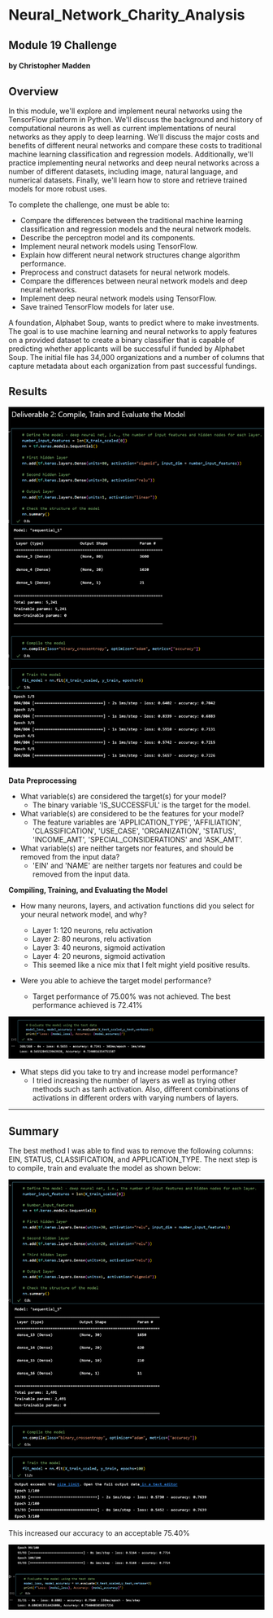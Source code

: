 # Neural_Network_Charity_Analysis

## Module 19 Challenge

#### by Christopher Madden

## Overview

In this module, we'll explore and implement neural networks using the TensorFlow platform in Python. We'll discuss the background and history of computational neurons as well as current implementations of neural networks as they apply to deep learning. We'll discuss the major costs and benefits of different neural networks and compare these costs to traditional machine learning classification and regression models. Additionally, we'll practice implementing neural networks and deep neural networks across a number of different datasets, including image, natural language, and numerical datasets. Finally, we'll learn how to store and retrieve trained models for more robust uses.

To complete the challenge, one must be able to:
- Compare the differences between the traditional machine learning classification and regression models and the neural network models.
- Describe the perceptron model and its components.
- Implement neural network models using TensorFlow.
- Explain how different neural network structures change algorithm performance.
- Preprocess and construct datasets for neural network models.
- Compare the differences between neural network models and deep neural networks.
- Implement deep neural network models using TensorFlow.
- Save trained TensorFlow models for later use.

A foundation, Alphabet Soup, wants to predict where to make investments.  The goal is to use machine learning and neural networks to apply features on a provided dataset to create a binary classifier that is capable of predicting whether applicants will be successful if funded by Alphabet Soup.  The initial file has 34,000 organizations and a number of columns that capture metadata about each organization from past successful fundings.

## Results

![Img1](https://github.com/maddenc33/Neural_Network_Charity_Analysis/blob/main/Images/Img1.png?raw=true)

**Data Preprocessing**

- What variable(s) are considered the target(s) for your model?
  - The binary variable 'IS_SUCCESSFUL' is the target for the model.
- What variable(s) are considered to be the features for your model?
  - The feature variables are 'APPLICATION_TYPE', 'AFFILIATION', 'CLASSIFICATION', 'USE_CASE', 'ORGANIZATION', 'STATUS', 'INCOME_AMT', 'SPECIAL_CONSIDERATIONS' and 'ASK_AMT'.
- What variable(s) are neither targets nor features, and should be removed from the input data?
  - 'EIN' and 'NAME' are neither targets nor features and could be removed from the input data.

**Compiling, Training, and Evaluating the Model**

- How many neurons, layers, and activation functions did you select for your neural network model, and why?
  - Layer 1: 120 neurons, relu activation
  - Layer 2: 80 neurons, relu activation
  - Layer 3: 40 neurons, sigmoid activation
  - Layer 4: 20 neurons, sigmoid activation
  - This seemed like a nice mix that I felt might yield positive results.

- Were you able to achieve the target model performance?
  - Target performance of 75.00% was not achieved.  The best performance achieved is 72.41%

![Img2](https://github.com/maddenc33/Neural_Network_Charity_Analysis/blob/main/Images/Img2.png?raw=true)

- What steps did you take to try and increase model performance?
  - I tried increasing the number of layers as well as trying other methods such as tanh activation.  Also, different combinations of activations in different orders with varying numbers of layers.

---

## Summary

The best method I was able to find was to remove the following columns: EIN, STATUS, CLASSIFICATION, and APPLICATION_TYPE.
The next step is to compile, train and evaluate the model as shown below:

![Img3](https://github.com/maddenc33/Neural_Network_Charity_Analysis/blob/main/Images/Img3.png?raw=true)

This increased our accuracy to an acceptable 75.40%

![Img4](https://github.com/maddenc33/Neural_Network_Charity_Analysis/blob/main/Images/Img4.png?raw=true)
